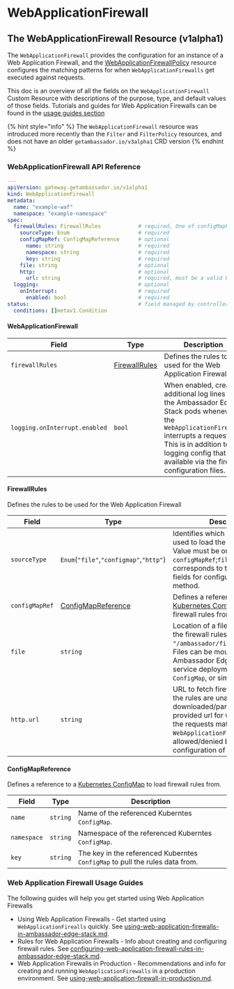# WebApplicationFirewall

## The WebApplicationFirewall Resource (v1alpha1)

The `WebApplicationFirewall` provides the configuration for an instance of a Web Application Firewall, and the [WebApplicationFirewallPolicy](webapplicationfirewallpolicy.md) resource configures the matching patterns for when `WebApplicationFirewalls` get executed against requests.

This doc is an overview of all the fields on the `WebApplicationFirewall` Custom Resource with descriptions of the purpose, type, and default values of those fields. Tutorials and guides for Web Application Firewalls can be found in the [usage guides section](webapplicationfirewall.md#web-application-firewall-usage-guides)

{% hint style="info" %}
The `WebApplicationFirewall` resource was introduced more recently than the `Filter` and `FilterPolicy` resources, and does not have an older `getambassador.io/v3alpha1` CRD version
{% endhint %}

### WebApplicationFirewall API Reference

```yaml
---
apiVersion: gateway.getambassador.io/v1alpha1
kind: WebApplicationFirewall
metadata:
  name: "example-waf"
  namespace: "example-namespace"
spec:
  firewallRules: FirewallRules            # required, One of configMapRef;file;http must be set below
    sourceType: Enum                      # required
    configMapRef: ConfigMapReference      # optional
      name: string                        # required
      namespace: string                   # required
      key: string                         # required
    file: string                          # optional
    http:                                 # optional
      url: string                         # required, must be a valid URL.
  logging:                                # optional
    onInterrupt:                          # required
      enabled: bool                       # required
status:                                   # field managed by controller
  conditions: []metav1.Condition
```

#### WebApplicationFirewall

| **Field**                     | **Type**                                                 | **Description**                                                                                                                                                                                                                            |
| ----------------------------- | -------------------------------------------------------- | ------------------------------------------------------------------------------------------------------------------------------------------------------------------------------------------------------------------------------------------ |
| `firewallRules`               | [FirewallRules](webapplicationfirewall.md#firewallrules) | Defines the rules to be used for the Web Application Firewall                                                                                                                                                                              |
| `logging.onInterrupt.enabled` | `bool`                                                   | When enabled, creates additional log lines in the Ambassador Edge Stack pods whenever the `WebApplicationFirewall` interrupts a request. This is in addition to the logging config that is available via the firewall configuration files. |

#### FirewallRules

Defines the rules to be used for the Web Application Firewall

| **Field**      | **Type**                                                           | **Description**                                                                                                                                                                                                                                              |
| -------------- | ------------------------------------------------------------------ | ------------------------------------------------------------------------------------------------------------------------------------------------------------------------------------------------------------------------------------------------------------ |
| `sourceType`   | `Enum`(`"file"`,`"configmap"`,`"http"`)                            | Identifies which method is being used to load the firewall rules. Value must be one of `configMapRef`;`file`;`http`. The value corresponds to the following fields for configuring the selected method.                                                      |
| `configMapRef` | [ConfigMapReference](webapplicationfirewall.md#configmapreference) | Defines a reference to a [Kubernetes ConfigMap](https://kubernetes.io/docs/concepts/configuration/configmap/) to load firewall rules from.                                                                                                                   |
| `file`         | `string`                                                           | Location of a file on disk to load the firewall rules from. Example: `"/ambassador/firewall/waf.conf"`. Files can be mounted to the Ambassador Edge Stack auth service deployment pods using a `ConfigMap`, or similar approach.                             |
| `http.url`     | `string`                                                           | URL to fetch firewall rules from. If the rules are unable to be downloaded/parsed from the provided url for whatever reason, the requests matched to this `WebApplicationFirewall` will be allowed/denied based on the configuration of the `onError` field. |

#### ConfigMapReference

Defines a reference to a [Kubernetes ConfigMap](https://kubernetes.io/docs/concepts/configuration/configmap/) to load firewall rules from.

| **Field**   | **Type** | **Description**                                                              |
| ----------- | -------- | ---------------------------------------------------------------------------- |
| `name`      | `string` | Name of the referenced Kuberntes `ConfigMap`.                                |
| `namespace` | `string` | Namespace of the referenced Kuberntes `ConfigMap`.                           |
| `key`       | `string` | The key in the referenced Kuberntes `ConfigMap` to pull the rules data from. |

### Web Application Firewall Usage Guides

The following guides will help you get started using Web Application Firewalls

* Using Web Application Firewalls - Get started using `WebApplicationFirealls` quickly. See [using-web-application-firewalls-in-ambassador-edge-stack.md](../../edge-stack-user-guide/web-application-firewalls/using-web-application-firewalls-in-ambassador-edge-stack.md "mention").
* Rules for Web Application Firewalls - Info about creating and configuring firewall rules. See [configuring-web-application-firewall-rules-in-ambassador-edge-stack.md](../../edge-stack-user-guide/web-application-firewalls/configuring-web-application-firewall-rules-in-ambassador-edge-stack.md "mention").
* Web Application Firewalls in Production - Recommendations and info for creating and running `WebApplicationFirewalls` in a production environment. See [using-web-application-firewall-in-production.md](../../edge-stack-user-guide/web-application-firewalls/using-web-application-firewall-in-production.md "mention").
